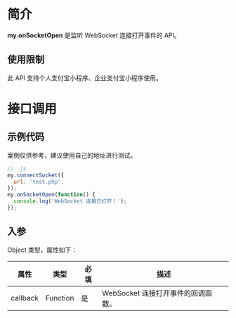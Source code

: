 
# 简介
**my.onSocketOpen** 是监听 WebSocket 连接打开事件的 API。

## 使用限制
此 API 支持个人支付宝小程序、企业支付宝小程序使用。

# 接口调用

## 示例代码
案例仅供参考，建议使用自己的地址进行测试。

```javascript
// .js
my.connectSocket({
  url: 'test.php',
});
my.onSocketOpen(function() {
  console.log('WebSocket 连接已打开！');
});
```

## 入参

Object 类型，属性如下：

| **属性** | **类型** | **必填** | **描述** |
| --- | --- | --- | --- |
| callback | Function | 是 | WebSocket 连接打开事件的回调函数。 |
